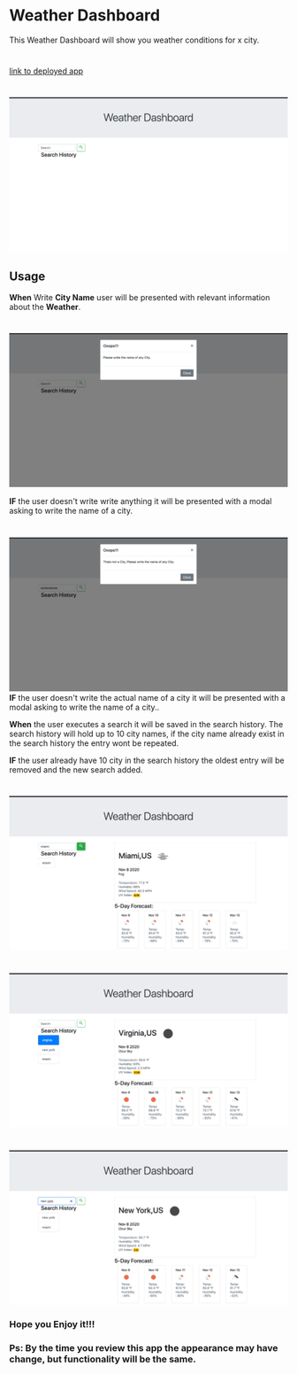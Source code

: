 # Weather Dashboard

This Weather Dashboard will show you weather conditions for x city.
# 
[link to deployed app](https://proudfer000.github.io/weather-dashboard/)
#
![Image of Start Screen](assets/images/img1.png)
## Usage

**When** Write **City Name** user will be presented with relevant information about the **Weather**. 
#
![Image of No input text](assets/images/img2.png)

**IF** the user doesn't write write anything it will be presented with a modal asking to write the name of a city.
#
![Image of Not a city input text](assets/images/img3.png)
**IF** the user doesn't write the actual name of a city it will be presented with a modal asking to write the name of a city..

**When** the user executes a search it will be saved in the search history. The search history will hold up to 10 city names, if the city name already exist in the search history the entry wont be repeated. 

**IF** the user already have 10 city in the search history the oldest entry will be removed and the new search added.
#
![Image of search history](assets/images/img4.png)
#
![Image of search history](assets/images/img5.png)
#
![Image of search history](assets/images/img6.png)

### Hope you Enjoy it!!!

### Ps: By the time you review this app the appearance may have change, but functionality will be the same.
